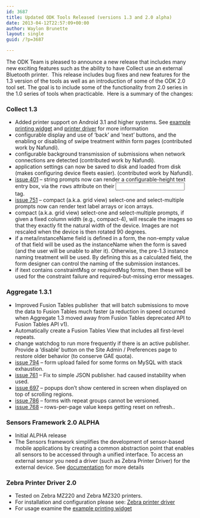 ```yaml
---
id: 3687
title: Updated ODK Tools Released (versions 1.3 and 2.0 alpha)
date: 2013-04-12T22:57:09+00:00
author: Waylon Brunette
layout: single
guid: /?p=3687

---
```

The ODK Team is pleased to announce a new release that includes many new exciting features such as the ability to have Collect use an external Bluetooth printer.  This release includes bug fixes and new features for the 1.3 version of the tools as well as an introduction of some of the ODK 2.0 tool set. The goal is to include some of the functionality from 2.0 series in the 1.0 series of tools when practicable.  Here is a summary of the changes:

### **Collect 1.3**

  * Added printer support on Android 3.1 and higher systems. See <a href="/help/form-design/examples/#printing_widgets" rel="nofollow">example printing widget</a> and <a href="https://docs.opendatakit.org/printer-widget/" rel="nofollow">printer driver</a> for more information
  * configurable display and use of ‘back’ and ‘next’ buttons, and the enabling or disabling of swipe treatment within form pages (contributed work by Nafundi).
  * configurable background transmission of submissions when network connections are detected (contributed work by Nafundi).
  * application settings can now be saved to disk and loaded from disk (makes configuring device fleets easier). (contributed work by Nafundi).
  * [issue 401](http://code.google.com/p/opendatakit/issues/detail?id=401 "Show bigger box for 'long text' fields ") – string prompts now can render a configurable-height text entry box, via the <tt>rows</tt> attribute on their <tt><input></tt> tag.
  * [issue 751](http://code.google.com/p/opendatakit/issues/detail?id=751 "enable text-based Grid widget") – compact (a.k.a. grid view) select-one and select-multiple prompts now can render text label arrays or icon arrays.
  * compact (a.k.a. grid view) select-one and select-multiple prompts, if given a fixed column width (e.g., compact-4), will rescale the images so that they exactly fit the natural width of the device. Images are not rescaled when the device is then rotated 90 degrees.
  * if a meta/instanceName field is defined in a form, the non-empty value of that field will be used as the instanceName when the form is saved (and the user will be unable to alter it). Otherwise, the pre-1.3 instance naming treatment will be used. By defining this as a calculated field, the form designer can control the naming of the submission instances.
  * if itext contains constraintMsg or requiredMsg forms, then these will be used for the constraint failure and required-but-missing error messages.

### **Aggregate 1.3.1**

  * Improved Fusion Tables publisher  that will batch submissions to move the data to Fusion Tables much faster (a reduction in speed occurred when Aggregate 1.3 moved away from Fusion Tables deprecated API to Fusion Tables API v1).
  * Automatically create a Fusion Tables View that includes all first-level repeats.
  * change watchdog to run more frequently if there is an active publisher. Provide a ‘disable’ button on the Site Admin / Preferences page to restore older behavior (to conserve GAE quota).
  * [issue 794](http://code.google.com/p/opendatakit/issues/detail?id=794 "Error handling in FormParserForJavaRosa.guardedInitHelper() could use improvement") – form upload failed for some forms on MySQL with stack exhaustion.
  * [issue 761](http://code.google.com/p/opendatakit/issues/detail?id=761 "Publish to JSON Server fails and crashes Aggregate UI") – Fix to simple JSON publisher. had caused instability when used.
  * [issue 697](http://code.google.com/p/opendatakit/issues/detail?id=697 "Problematic placement of Aggregate's delete-form pop-up") – popups don’t show centered in screen when displayed on top of scrolling regions.
  * [issue 786](http://code.google.com/p/opendatakit/issues/detail?id=786 "Aggregate: can't upload revisions to forms with repeat groups") – forms with repeat groups cannot be versioned.
  * [issue 768](http://code.google.com/p/opendatakit/issues/detail?id=768 "Rows-per-page value keeps being reset") – rows-per-page value keeps getting reset on refresh..

### Sensors Framework 2.0 ALPHA

  * Initial ALPHA release
  * The Sensors framework simplifies the development of sensor-based mobile applications by creating a common abstraction point that enables all sensors to be accessed through a unified interface. To access an external sensor you need a driver (such as Zebra Printer Driver) for the external device. See [documentation](https://docs.opendatakit.org/odk2) for more details

### Zebra Printer Driver 2.0

  * Tested on Zebra MZ220 and Zebra MZ320 printers.
  * For installation and configuration please see: <a href="https://docs.opendatakit.org/printer-widget/" rel="nofollow">Zebra printer driver</a>
  * For usage examine the <a href="/help/form-design/examples/#printing_widgets" rel="nofollow">example printing widget</a>
